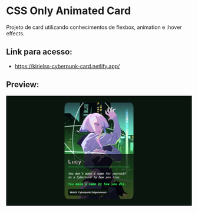 # CSS Only Animated Card

Projeto de card utilizando conhecimentos de flexbox, animation e :hover effects.

## Link para acesso:
- https://kirielss-cyberpunk-card.netlify.app/

## Preview: 

![lucy card](kirielss-cyberpunk-card.netlify.app.png)